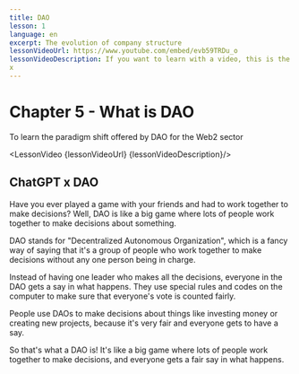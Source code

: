```yaml
---
title: DAO
lesson: 1
language: en
excerpt: The evolution of company structure
lessonVideoUrl: https://www.youtube.com/embed/evb59TRDu_o 
lessonVideoDescription: If you want to learn with a video, this is the way to do it.
x
---
```


<script>
  import LessonVideo from '$lib/components/atoms/LessonVideo.svelte';   
</script>

# Chapter 5 - What is DAO

To learn the paradigm shift offered by DAO for the Web2 sector

<LessonVideo {lessonVideoUrl} {lessonVideoDescription}/>

## ChatGPT x DAO

Have you ever played a game with your friends and had to work together to make
decisions? Well, DAO is like a big game where lots of people work together to make
decisions about something.

DAO stands for "Decentralized Autonomous Organization", which is a fancy way of
saying that it's a group of people who work together to make decisions without
any one person being in charge.

Instead of having one leader who makes all the decisions, everyone in the DAO
gets a say in what happens. They use special rules and codes on the computer to
make sure that everyone's vote is counted fairly.

People use DAOs to make decisions about things like investing money or creating
new projects, because it's very fair and everyone gets to have a say.

So that's what a DAO is! It's like a big game where lots of people work together to
make decisions, and everyone gets a fair say in what happens.
